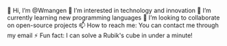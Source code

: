👋 Hi, I’m @Wmangen
👀 I’m interested in technology and innovation
🌱 I’m currently learning new programming languages
💞️ I’m looking to collaborate on open-source projects
📫 How to reach me: You can contact me through my email
⚡ Fun fact: I can solve a Rubik's cube in under a minute! 

<!---
Wmangen/Wmangen is a ✨ special ✨ repository because its `README.md` (this file) appears on your GitHub profile.  
You can click the Preview link to take a look at your changes. 
--->
